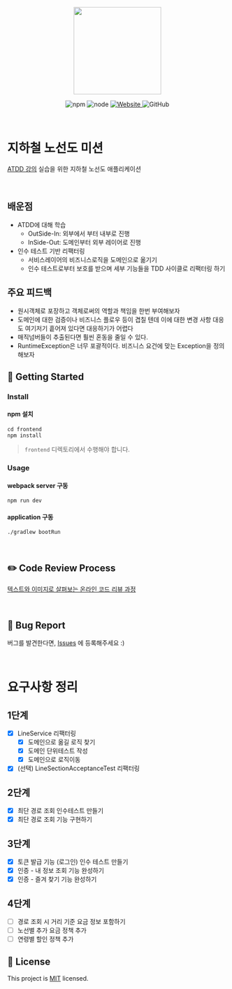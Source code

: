 <p align="center">
    <img width="200px;" src="https://raw.githubusercontent.com/woowacourse/atdd-subway-admin-frontend/master/images/main_logo.png"/>
</p>
<p align="center">
  <img alt="npm" src="https://img.shields.io/badge/npm-6.14.15-blue">
  <img alt="node" src="https://img.shields.io/badge/node-14.18.2-blue">
  <a href="https://edu.nextstep.camp/c/R89PYi5H" alt="nextstep atdd">
    <img alt="Website" src="https://img.shields.io/website?url=https%3A%2F%2Fedu.nextstep.camp%2Fc%2FR89PYi5H">
  </a>
  <img alt="GitHub" src="https://img.shields.io/github/license/next-step/atdd-subway-admin">
</p>

<br>

# 지하철 노선도 미션

[ATDD 강의](https://edu.nextstep.camp/c/R89PYi5H) 실습을 위한 지하철 노선도 애플리케이션

<br>


## 배운점
- ATDD에 대해 학습
  - OutSide-In: 외부에서 부터 내부로 진행
  - InSide-Out: 도메인부터 외부 레이어로 진행
- 인수 테스트 기반 리팩터링
  - 서비스레이어의 비즈니스로직을 도메인으로 옮기기
  - 인수 테스트로부터 보호를 받으며 세부 기능들을 TDD 사이클로 리팩터링 하기
  
## 주요 피드백
- 원시객체로 포장하고 객체로써의 역할과 책임을 한번 부여해보자
- 도메인에 대한 검증이나 비즈니스 플로우 등이 겹칠 텐데 이에 대한 변경 사항 대응도 여기저기 흩어져 있다면 대응하기가 어렵다
- 매직넘버들이 추출된다면 훨씬 혼동을 줄일 수 있다.
- RuntimeException은 너무 포괄적이다. 비즈니스 요건에 맞는 Exception을 정의해보자


## 🚀 Getting Started

### Install

#### npm 설치

```
cd frontend
npm install
```

> `frontend` 디렉토리에서 수행해야 합니다.

### Usage

#### webpack server 구동

```
npm run dev
```

#### application 구동

```
./gradlew bootRun
```

<br>

## ✏️ Code Review Process

[텍스트와 이미지로 살펴보는 온라인 코드 리뷰 과정](https://github.com/next-step/nextstep-docs/tree/master/codereview)

<br>

## 🐞 Bug Report

버그를 발견한다면, [Issues](https://github.com/next-step/atdd-subway-service/issues) 에 등록해주세요 :)

<br>

# 요구사항 정리

## 1단계

- [x] LineService 리팩터링
    - [x] 도메인으로 옮길 로직 찾기
    - [x] 도메인 단위테스트 작성
    - [x] 도메인으로 로직이동
- [x] (선택) LineSectionAcceptanceTest 리팩터링

## 2단계

- [x] 최단 경로 조회 인수테스트 만들기
- [x] 최단 경로 조회 기능 구현하기

## 3단계

- [x] 토큰 발급 기능 (로그인) 인수 테스트 만들기
- [x] 인증 - 내 정보 조회 기능 완성하기
- [x] 인증 - 즐겨 찾기 기능 완성하기

## 4단계

- [ ] 경로 조회 시 거리 기준 요금 정보 포함하기
- [ ] 노선별 추가 요금 정책 추가
- [ ] 연령별 할인 정책 추가

## 📝 License

This project is [MIT](https://github.com/next-step/atdd-subway-service/blob/master/LICENSE.md) licensed.
